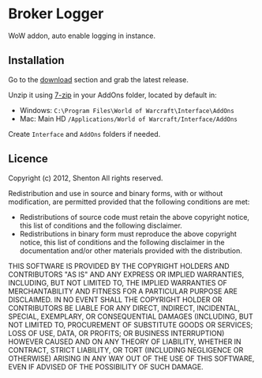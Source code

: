 ﻿# Broker Logger

WoW addon, auto enable logging in instance.

## Installation

Go to the [download][1] section and grab the latest release.

Unzip it using [7-zip][2] in your AddOns folder, located by default in:

- Windows: `C:\Program Files\World of Warcraft\Interface\AddOns`
- Mac: Main HD `/Applications/World of Warcraft/Interface/AddOns`

Create `Interface` and `AddOns` folders if needed.

## Licence

Copyright (c) 2012, Shenton
All rights reserved.

Redistribution and use in source and binary forms, with or without modification, are permitted provided that the following conditions are met:

  * Redistributions of source code must retain the above copyright notice, this list of conditions and the following disclaimer.
  * Redistributions in binary form must reproduce the above copyright notice, this list of conditions and the following disclaimer in the documentation and/or other materials provided with the distribution.

THIS SOFTWARE IS PROVIDED BY THE COPYRIGHT HOLDERS AND CONTRIBUTORS "AS IS" AND ANY EXPRESS OR IMPLIED WARRANTIES, INCLUDING, BUT NOT LIMITED TO, THE IMPLIED WARRANTIES OF MERCHANTABILITY AND FITNESS FOR A PARTICULAR PURPOSE ARE DISCLAIMED. IN NO EVENT SHALL THE COPYRIGHT HOLDER OR CONTRIBUTORS BE LIABLE FOR ANY DIRECT, INDIRECT, INCIDENTAL, SPECIAL, EXEMPLARY, OR CONSEQUENTIAL DAMAGES (INCLUDING, BUT NOT LIMITED TO, PROCUREMENT OF SUBSTITUTE GOODS OR SERVICES; LOSS OF USE, DATA, OR PROFITS; OR BUSINESS INTERRUPTION) HOWEVER CAUSED AND ON ANY THEORY OF LIABILITY, WHETHER IN CONTRACT, STRICT LIABILITY, OR TORT (INCLUDING NEGLIGENCE OR OTHERWISE) ARISING IN ANY WAY OUT OF THE USE OF THIS SOFTWARE, EVEN IF ADVISED OF THE POSSIBILITY OF SUCH DAMAGE.

[1]: https://bitbucket.org/Shenton/broker-logger/downloads/             "Broker Logger downloads"
[2]: http://www.7-zip.org/                                              "7-zip"
